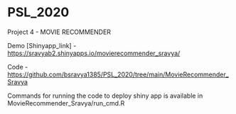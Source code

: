 # PSL_2020

Project 4 - MOVIE RECOMMENDER

Demo [Shinyapp_link] - https://sravyab2.shinyapps.io/movierecommender_sravya/

Code - https://github.com/bsravya1385/PSL_2020/tree/main/MovieRecommender_Sravya

Commands for running the code to deploy shiny app is available in MovieRecommender_Sravya/run_cmd.R
